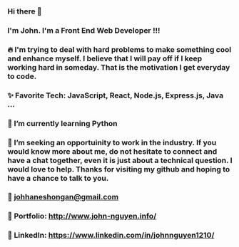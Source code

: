 ### Hi there 👋
### I'm John. I'm a Front End Web Developer !!!

### 🔥 I'm trying to deal with hard problems to make something cool and enhance myself. I believe that I will pay off if I keep working hard in someday. That is the motivation I get everyday to code. 
### ✨ Favorite Tech: JavaScript, React, Node.js, Express.js, Java ...
### 📓 I’m currently learning Python 
### 👯 I’m seeking an opportuinity to work in the industry. If you would know more about me, do not hesitate to connect and have a chat together, even it is just about a technical question. I would love to help. Thanks for visiting my github and hoping to have a chance to talk to you. 
### 📧 johhaneshongan@gmail.com 
### 🎨 Portfolio: http://www.john-nguyen.info/
### 💼 LinkedIn: https://www.linkedin.com/in/johnnguyen1210/



<!--
**johnhongannguyen/johnhongannguyen** is a ✨ _special_ ✨ repository because its `README.md` (this file) appears on your GitHub profile.

Here are some ideas to get you started:

- 🔭 I’m currently working on ...
- 🌱 I’m currently learning ...
- 👯 I’m looking to collaborate on ...
- 🤔 I’m looking for help with ...
- 💬 Ask me about ...
- 📫 How to reach me: ...
- 😄 Pronouns: ...
- ⚡ Fun fact: ...
### Languages and Tools: 
-->

